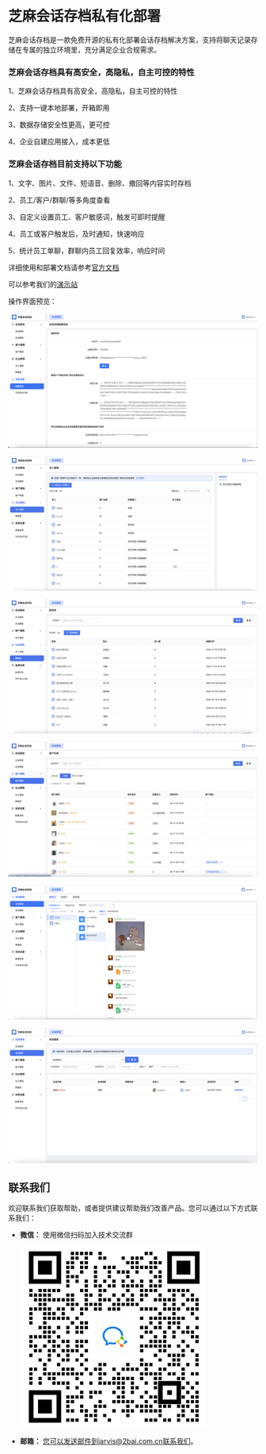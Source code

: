 # 芝麻会话存档私有化部署

芝麻会话存档是一款免费开源的私有化部署会话存档解决方案，支持将聊天记录存储在专属的独立环境里，充分满足企业合规需求。

### 芝麻会话存档具有高安全，高隐私，自主可控的特性

1、芝麻会话存档具有高安全，高隐私，自主可控的特性

2、支持一键本地部署，开箱即用

3、数据存储安全性更高，更可控

4、企业自建应用接入，成本更低

### 芝麻会话存档目前支持以下功能

1、文字、图片、文件、短语音、删除、撤回等内容实时存档

2、员工/客户/群聊/等多角度查看

3、自定义设置员工、客户敏感词，触发可即时提醒

4、员工或客户触发后，及时通知，快速响应

5、统计员工单聊，群聊内员工回复效率，响应时间

详细使用和部署文档请参考[官方文档](http://zhimahuihua.com/docs/)

可以参考我们的[演示站](http://demo.zhimahuihua.com)

操作界面预览：

![1.png](static/images/1.png)


![2.png](static/images/2.png)


![3.png](static/images/3.png)


![4.png](static/images/4.png)


![8.png](static/images/8.png)


![12.png](static/images/12.png)

## 联系我们

欢迎联系我们获取帮助，或者提供建议帮助我们改善产品。您可以通过以下方式联系我们：

- **微信：** 使用微信扫码加入技术交流群

  <img src="./static/images/contact-us.png" alt="">

- **邮箱：** 您可以发送邮件到jarvis@2bai.com.cn联系我们。
